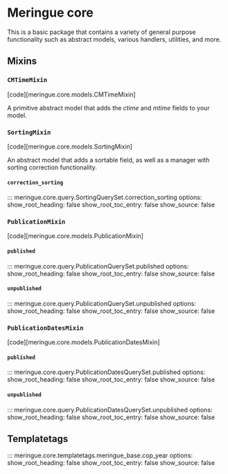 # Meringue core

This is a basic package that contains a variety of general purpose functionality such as abstract models, various handlers, utilities, and more.


## Mixins

### `CMTimeMixin`

[code][meringue.core.models.CMTimeMixin]

A primitive abstract model that adds the _ctime_ and _mtime_ fields to your model.


### `SortingMixin`

[code][meringue.core.models.SortingMixin]

An abstract model that adds a sortable field, as well as a manager with sorting correction functionality.


#### `correction_sorting`

::: meringue.core.query.SortingQuerySet.correction_sorting
	options:
		show_root_heading: false
		show_root_toc_entry: false
		show_source: false


### `PublicationMixin`

[code][meringue.core.models.PublicationMixin]


#### `published`

::: meringue.core.query.PublicationQuerySet.published
	options:
		show_root_heading: false
		show_root_toc_entry: false
		show_source: false


#### `unpublished`

::: meringue.core.query.PublicationQuerySet.unpublished
	options:
		show_root_heading: false
		show_root_toc_entry: false
		show_source: false


### `PublicationDatesMixin`

[code][meringue.core.models.PublicationDatesMixin]


#### `published`

::: meringue.core.query.PublicationDatesQuerySet.published
	options:
		show_root_heading: false
		show_root_toc_entry: false
		show_source: false


#### `unpublished`

::: meringue.core.query.PublicationDatesQuerySet.unpublished
	options:
		show_root_heading: false
		show_root_toc_entry: false
		show_source: false


## Templatetags

::: meringue.core.templatetags.meringue_base.cop_year
	options:
		show_root_heading: false
		show_root_toc_entry: false
		show_source: false
